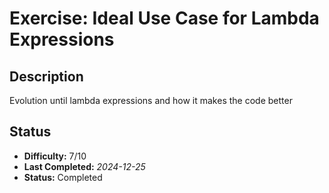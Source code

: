 # Exercise: Ideal Use Case for Lambda Expressions

## Description
Evolution until lambda expressions and how it makes the code better

## Status
- **Difficulty:** 7/10
- **Last Completed:** _2024-12-25_
- **Status:** Completed